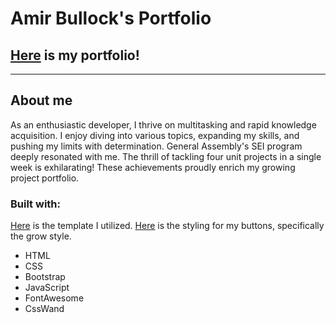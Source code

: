 # Amir Bullock's Portfolio

## [Here](https://amirsportfolio.fly.dev/) is my portfolio!

---
## About me

As an enthusiastic developer, I thrive on multitasking and rapid knowledge acquisition. I enjoy diving into various topics, expanding my skills, and pushing my limits with determination. General Assembly's SEI program deeply resonated with me. The thrill of tackling four unit projects in a single week is exhilarating! These achievements proudly enrich my growing project portfolio.

### Built with:

[Here](https://templatemo.com/tm-458-lavish) is the template I utilized.
[Here](csswand.dev) is the styling for my buttons, specifically the grow style.

- HTML
- CSS
- Bootstrap
- JavaScript
- FontAwesome
- CssWand
